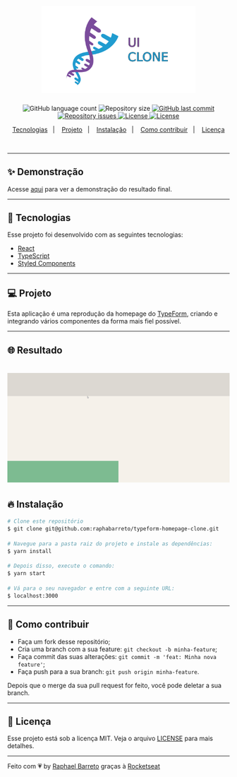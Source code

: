 <h1 align="center">
  <img alt="UI Clone" title="#delicinha" src=".github/ui-clone.png" width="350px" />
  <br/>
</h1>

<p align="center">
  <img alt="GitHub language count" src="https://img.shields.io/github/languages/count/raphabarreto/typeform-homepage-clone">

  <img alt="Repository size" src="https://img.shields.io/github/repo-size/raphabarreto/typeform-homepage-clone">

  <a href="https://github.com/raphabarreto/typeform-homepage-clone/commits/master">
    <img alt="GitHub last commit" src="https://img.shields.io/github/last-commit/raphabarreto/typeform-homepage-clone">
  </a>

  <a href="https://github.com/raphabarreto/typeform-homepage-clone/issues">
    <img alt="Repository issues" src="https://img.shields.io/github/issues/raphabarreto/typeform-homepage-clone">
  </a>

  <a href="https://github.com/raphabarreto/typeform-homepage-clone/blob/master/LICENSE.md">
    <img alt="License" src="https://img.shields.io/badge/license-MIT-brightgreen">
  <a>

  <a href="https://app.netlify.com/sites/typeform-homepage-clone-raphaelbarreto/deploys">
    <img alt="License" src="https://api.netlify.com/api/v1/badges/4d73975b-ef60-4539-88dc-8924d6161bb5/deploy-status">
  <a>
</p>


<p align="center">
  <a href="#-tecnologias">Tecnologias</a>&nbsp;&nbsp;&nbsp;|&nbsp;&nbsp;&nbsp;
  <a href="#-projeto">Projeto</a>&nbsp;&nbsp;&nbsp;|&nbsp;&nbsp;&nbsp;
  <a href="#-instalação">Instalação</a>&nbsp;&nbsp;&nbsp;|&nbsp;&nbsp;&nbsp;
  <a href="#-instalação">Como contribuir</a>&nbsp;&nbsp;&nbsp;|&nbsp;&nbsp;&nbsp;
  <a href="#-licença">Licença</a>
</p>

<br>


---

## ✨ Demonstração
<p >Acesse <a href="https://typeform-homepage-clone.raphabarreto.com.br/">aqui</a> para ver a demonstração do resultado final.</p>

---

## 🚀 Tecnologias

Esse projeto foi desenvolvido com as seguintes tecnologias:

- [React](https://reactjs.org)
- [TypeScript](https://www.typescriptlang.org/)
- [Styled Components](https://styled-components.com/)

---
## 💻 Projeto
Esta aplicação é uma reprodução da homepage do [TypeForm](https://www.typeform.com/), criando e integrando vários componentes da forma mais fiel possível.

---

## 🌐 Resultado
<h1 align="center">
    <img alt="Typeform Homepage Clone" title="#delicinha" src=".github/typeform-homepage-clone.gif" />
</h1>

## 🔥 Instalação

```bash
# Clone este repositório
$ git clone git@github.com:raphabarreto/typeform-homepage-clone.git

# Navegue para a pasta raiz do projeto e instale as dependências:
$ yarn install

# Depois disso, execute o comando:
$ yarn start

# Vá para o seu navegador e entre com a seguinte URL:
$ localhost:3000

```
---
## 🤔 Como contribuir

- Faça um fork desse repositório;
- Cria uma branch com a sua feature: `git checkout -b minha-feature`;
- Faça commit das suas alterações: `git commit -m 'feat: Minha nova feature'`;
- Faça push para a sua branch: `git push origin minha-feature`.

Depois que o merge da sua pull request for feito, você pode deletar a sua branch.

---


## 🧾 Licença

Esse projeto está sob a licença MIT. Veja o arquivo [LICENSE](LICENSE.md) para mais detalhes.

---

Feito com 💗 by [Raphael Barreto](https://bit.ly/contato-linkedin) graças à [Rocketseat](https://www.youtube.com/watch?v=O2xM5H7Ooj4)
